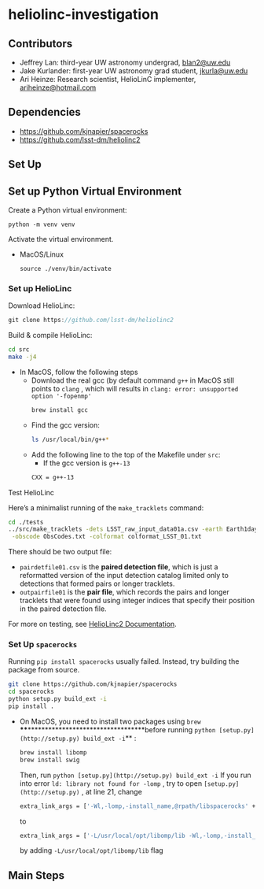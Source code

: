 # heliolinc-investigation

## Contributors

- Jeffrey Lan: third-year UW astronomy undergrad, [blan2@uw.edu](mailto:blan2@uw.edu)
- Jake Kurlander: first-year UW astronomy grad student, [jkurla@uw.edu](mailto:jkurla@uw.edu)
- Ari Heinze: Research scientist, HelioLinC implementer, [ariheinze@hotmail.com](mailto:ariheinze@hotmail.com)

## Dependencies

- https://github.com/kjnapier/spacerocks
- https://github.com/lsst-dm/heliolinc2

## Set Up

## Set up Python Virtual Environment

Create a Python virtual environment:

```
python -m venv venv
```

Activate the virtual environment.

- MacOS/Linux
  ```
  source ./venv/bin/activate
  ```


### Set up HelioLinc

Download HelioLinc:

```jsx
git clone https://github.com/lsst-dm/heliolinc2
```

Build & compile HelioLinc:

```bash
cd src
make -j4
```

- In MacOS, follow the following steps
  - Download the real gcc (by default command `g++` in MacOS still points to `clang` , which will results in `clang: error: unsupported option '-fopenmp'`
    ```bash
    brew install gcc
    ```
  - Find the gcc version:
    ```bash
    ls /usr/local/bin/g++*
    ```
  - Add the following line to the top of the Makefile under `src`:
    - If the gcc version is `g++-13`
    ```bash
    CXX = g++-13
    ```

Test HelioLinc

Here’s a minimalist running of the `make_tracklets` command:

```bash
cd ./tests
../src/make_tracklets -dets LSST_raw_input_data01a.csv -earth Earth1day2020s_02a.txt \
 -obscode ObsCodes.txt -colformat colformat_LSST_01.txt
```

There should be two output file:

- `pairdetfile01.csv` is the **paired detection file**, which is just a reformatted version of the input detection catalog limited only to detections that formed pairs or longer tracklets.
- `outpairfile01` is the **pair file**, which records the pairs and longer tracklets that were found using integer indices that specify their position in the paired detection file.

For more on testing, see [HelioLinc2 Documentation](https://github.com/lsst-dm/heliolinc2#testing-make_tracklets).

### Set Up `spacerocks`

Running `pip install spacerocks` usually failed. Instead, try building the package from source.

```bash
git clone https://github.com/kjnapier/spacerocks
cd spacerocks
python setup.py build_ext -i
pip install .
```

- On MacOS, you need to install two packages using `brew` **************\*\***************\*\*\*\***************\*\***************before running `python [setup.py](http://setup.py) build_ext -i`\*\* :
  ```bash
  brew install libomp
  brew install swig
  ```
  Then, run `python [setup.py](http://setup.py) build_ext -i`
  If you run into error `ld: library not found for -lomp` , try to open `[setup.py](http://setup.py)` , at line 21, change
  ```bash
  extra_link_args = ['-Wl,-lomp,-install_name,@rpath/libspacerocks' + suffix]
  ```
  to
  ```bash
  extra_link_args = ['-L/usr/local/opt/libomp/lib -Wl,-lomp,-install_name,@rpath/libspacerocks' + suffix]
  ```
  by adding `-L/usr/local/opt/libomp/lib` flag

## Main Steps

